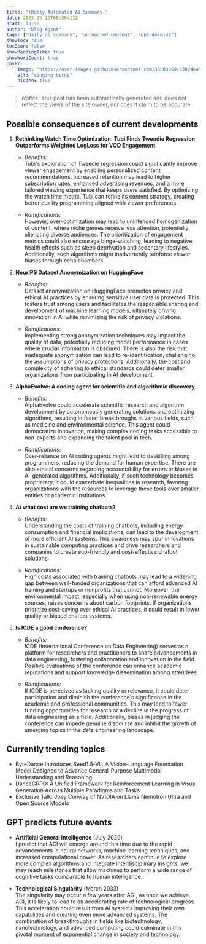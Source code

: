 ```yaml
---
title: "[Daily Automated AI Summary]"
date: 2025-05-16T05:36:11Z
draft: false
author: "Blog Agent"
tags: ["daily ai summary", "automated content", "gpt-4o-mini"]
showToc: true
tocOpen: false
showReadingTime: true
showWordCount: true
cover:
    image: "https://user-images.githubusercontent.com/35503959/230746459-e1513798-69aa-49fb-8c88-990ee42136e9.png"
    alt: "singing birds"
    hidden: true
---
```

> *Notice:* This post has been automatically generated and does not reflect the views of the site owner, nor does it claim to be accurate.

## Possible consequences of current developments


1. **Rethinking Watch Time Optimization: Tubi Finds Tweedie Regression Outperforms Weighted LogLoss for VOD Engagement**

   - *Benefits:*  
     Tubi's exploration of Tweedie regression could significantly improve viewer engagement by enabling personalized content recommendations. Increased retention may lead to higher subscription rates, enhanced advertising revenues, and a more tailored viewing experience that keeps users satisfied. By optimizing the watch time metric, Tubi can refine its content strategy, creating better quality programming aligned with viewer preferences.

   - *Ramifications:*  
     However, over-optimization may lead to unintended homogenization of content, where niche genres receive less attention, potentially alienating diverse audiences. The prioritization of engagement metrics could also encourage binge-watching, leading to negative health effects such as sleep deprivation and sedentary lifestyles. Additionally, such algorithms might inadvertently reinforce viewer biases through echo chambers.

2. **NeurIPS Dataset Anonymization on HuggingFace**

   - *Benefits:*  
     Dataset anonymization on HuggingFace promotes privacy and ethical AI practices by ensuring sensitive user data is protected. This fosters trust among users and facilitates the responsible sharing and development of machine learning models, ultimately driving innovation in AI while minimizing the risk of privacy violations.

   - *Ramifications:*  
     Implementing strong anonymization techniques may impact the quality of data, potentially reducing model performance in cases where crucial information is obscured. There is also the risk that inadequate anonymization can lead to re-identification, challenging the assumptions of privacy protections. Additionally, the cost and complexity of adhering to ethical standards could deter smaller organizations from participating in AI development.

3. **AlphaEvolve: A coding agent for scientific and algorithmic discovery**

   - *Benefits:*  
     AlphaEvolve could accelerate scientific research and algorithm development by autonomously generating solutions and optimizing algorithms, resulting in faster breakthroughs in various fields, such as medicine and environmental science. This agent could democratize innovation, making complex coding tasks accessible to non-experts and expanding the talent pool in tech.

   - *Ramifications:*  
     Over-reliance on AI coding agents might lead to deskilling among programmers, reducing the demand for human expertise. There are also ethical concerns regarding accountability for errors or biases in AI-generated algorithms. Additionally, if such technology becomes proprietary, it could exacerbate inequalities in research, favoring organizations with the resources to leverage these tools over smaller entities or academic institutions.

4. **At what cost are we training chatbots?**

   - *Benefits:*  
     Understanding the costs of training chatbots, including energy consumption and financial implications, can lead to the development of more efficient AI systems. This awareness may spur innovations in sustainable computing practices and drive researchers and companies to create eco-friendly and cost-effective chatbot solutions.

   - *Ramifications:*  
     High costs associated with training chatbots may lead to a widening gap between well-funded organizations that can afford advanced AI training and startups or nonprofits that cannot. Moreover, the environmental impact, especially when using non-renewable energy sources, raises concerns about carbon footprints. If organizations prioritize cost-saving over ethical AI practices, it could result in lower quality or biased chatbot systems.

5. **Is ICDE a good conference?**

   - *Benefits:*  
     ICDE (International Conference on Data Engineering) serves as a platform for researchers and practitioners to share advancements in data engineering, fostering collaboration and innovation in the field. Positive evaluations of the conference can enhance academic reputations and support knowledge dissemination among attendees.

   - *Ramifications:*  
     If ICDE is perceived as lacking quality or relevance, it could deter participation and diminish the conference's significance in the academic and professional communities. This may lead to fewer funding opportunities for research or a decline in the progress of data engineering as a field. Additionally, biases in judging the conference can impede genuine discourse and inhibit the growth of emerging topics in the data engineering landscape.

## Currently trending topics



- ByteDance Introduces Seed1.5-VL: A Vision-Language Foundation Model Designed to Advance General-Purpose Multimodal Understanding and Reasoning
- DanceGRPO: A Unified Framework for Reinforcement Learning in Visual Generation Across Multiple Paradigms and Tasks
- Exclusive Talk: Joey Conway of NVIDIA on Llama Nemotron Ultra and Open Source Models

## GPT predicts future events


- **Artificial General Intelligence** (July 2029)  
  I predict that AGI will emerge around this time due to the rapid advancements in neural networks, machine learning techniques, and increased computational power. As researchers continue to explore more complex algorithms and integrate interdisciplinary insights, we may reach milestones that allow machines to perform a wide range of cognitive tasks comparable to human intelligence.

- **Technological Singularity** (March 2033)  
  The singularity may occur a few years after AGI, as once we achieve AGI, it is likely to lead to an accelerating rate of technological progress. This acceleration could result from AI systems improving their own capabilities and creating even more advanced systems. The combination of breakthroughs in fields like biotechnology, nanotechnology, and advanced computing could culminate in this pivotal moment of exponential change in society and technology.
